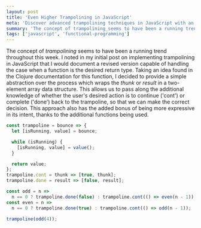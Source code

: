 ```yaml
---
layout: post
title: 'Even Higher Trampolining in JavaScript'
meta: 'Discover advanced trampolining techniques in JavaScript with an enhanced abstraction for managing function return types, improving both clarity and performance.'
summary: 'The concept of trampolining_seems to have been a running trend throughout this week. I noted in my initial post on implementing trampolining in JavaScript that I would document a revised version capable of handling the case when a function is the desired return type.'
tags: ['javascript', 'functional-programming']
---
```


The concept of _trampolining_ seems to have been a running trend throughout this week.
I noted in my initial post on implementing trampolining in JavaScript that I would document a revised version capable of handling the case when a function is the desired return type.
Taking an idea found in the Clojure documentation for this function, I decided to provide a simple abstraction over the process which wraps the _thunk_ or _result_ in a two-element array data structure.
This allows us to pass along the additional knowledge of whether the user's desired action is to continue ('cont') or complete ('done') back to the trampoline, so that we can make the correct decision.
This approach also has the added bonus of being more expressive in its intent, thanks to the additional functions being used.

```js
const trampoline = bounce => {
  let [isRunning, value] = bounce;

  while (isRunning) {
    [isRunning, value] = value();
  }

  return value;
};
trampoline.cont = thunk => [true, thunk];
trampoline.done = result => [false, result];
```

```js
const odd = n =>
  n == 0 ? trampoline.done(false) : trampoline.cont(() => even(n - 1));
const even = n =>
  n == 0 ? trampoline.done(true) : trampoline.cont(() => odd(n - 1));

trampoline(odd(4));
```
